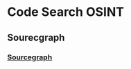 # Code Search OSINT

## Sourecgraph
<h3><a href="https://sourcegraph.com/search"> Sourcegraph</a></h3>
